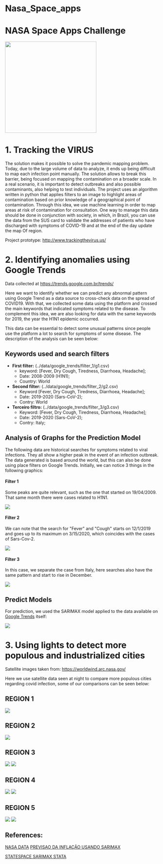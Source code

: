 # Nasa_Space_apps

# NASA Space Apps Challenge

<img src="https://sa-2019.s3.amazonaws.com/154d29ac/images/covid.png" width="300" height="300">
    
# 1. Tracking the VIRUS

The solution makes it possible to solve the pandemic mapping problem. Today, due to the large volume of data to analyze, it ends up being difficult to map each infection point manually. The solution allows to break this barrier, being focused on mapping the contamination on a broader scale. In a real scenario, it is important to detect outbreaks and also possible contaminants, also helping to test individuals. The project uses an algorithm written in python that applies filters to an image to highlight areas of contamination based on prior knowledge of a geographical point of contamination. Through this idea, we use machine learning in order to map areas at risk of contamination for consultation. One way to manage this data should be done in conjunction with society, in which, in Brazil, you can use the data from the SUS card to validate the addresses of patients who have discharged with symptoms of COVID-19 and at the end of the day update the map Of region.

Project prototype: http://www.trackingthevirus.us/


# 2. Identifying anomalies using Google Trends

Data collected at https://trends.google.com.br/trends/

Here we want to identify whether we can predict any abnormal pattern using Google Trend as a data source to cross-check data on the spread of COVID19. With that, we collected some data using the platform and crossed the main keywords that indicated symptoms related to the disease. To complement this idea, we are also looking for data with the same keywords for 2019, the year the H1N1 epidemic occurred.


This data can be essential to detect some unusual patterns since people use the platform a lot to search for symptoms of some disease. The description of the analysis can be seen below:

## Keywords used and search filters

- **First filter:** (../data/google_trends/filter_1/g1.csv)
    - keyword: [Fever, Dry Cough, Tiredness, Diarrhoea, Headache];
    - Date: 2008-2009 (H1N1);
    - Country: World
- **Second filter:** (../data/google_trends/filter_2/g2.csv)
    - Keyword [Fever, Dry Cough, Tiredness, Diarrhoea, Headache];
    - Date: 2019-2020 (Sars-CoV-2);
    - Contry: World
- **Terceiro filtro:** (../data/google_trends/filter_3/g3.csv)
    - Keyword: [Fever, Dry Cough, Tiredness, Diarrhoea, Headache];
    - Date: 2019-2020 (Sars-CoV-2);
    - Contry: Italy;
   
## Analysis of Graphs for the Prediction Model

The following data are historical searches for symptoms related to viral infections. They all show a higher peak in the event of an infection outbreak. The data generated is based around the world, but this can also be done using place filters on Google Trends. Initially, we can notice 3 things in the following graphics:

#### Filter 1
Some peaks are quite relevant, such as the one that started on 19/04/2009. That same month there were cases related to H1N1.


<img src="https://github.com/vitorglemos/Nasa_Space_apps/blob/master/nasa_proj2/google_predict/data/output_gtrends_f1.png?raw=true">

#### Filter 2

We can note that the search for "Fever" and "Cough" starts on 12/1/2019 and goes up to its maximum on 3/15/2020, which coincides with the cases of Sars-Cov-2.

<img src="https://github.com/vitorglemos/Nasa_Space_apps/blob/master/nasa_proj2/google_predict/data/output_gtrends_f2.png?raw=true">

#### Filter 3
In this case, we separate the case from Italy, here searches also have the same pattern and start to rise in December.


<img src="https://github.com/vitorglemos/Nasa_Space_apps/blob/master/nasa_proj2/google_predict/data/output_gtrends_f3.png?raw=true">


## Predict Models

For prediction, we used the SARIMAX model applied to the data available on [Google Trends](https://trends.google.com.br/) itself:

<img src="https://github.com/vitorglemos/Nasa_Space_apps/blob/master/nasa_proj2/google_predict/data/output_gtrends_f4.png?raw=true"/>

# 3. Using lights to detect more populous and industrialized cities
Satellite images taken from: https://worldwind.arc.nasa.gov/

Here we use satellite data seen at night to compare more populous cities regarding covid infection, some of our comparisons can be seen below:

## REGION 1
<img src="https://github.com/vitorglemos/Nasa_Space_apps/blob/master/nasa_proj2/visual_computing_map/population_industry_detect/data/output_0.jpg"/>

## REGION 2
<img src="https://github.com/vitorglemos/Nasa_Space_apps/blob/master/nasa_proj2/visual_computing_map/population_industry_detect/data/output_1.jpg"/>

## REGION 3
<img src="https://github.com/vitorglemos/Nasa_Space_apps/blob/master/nasa_proj2/visual_computing_map/population_industry_detect/data/output_2.jpg"/>

<img src="https://github.com/vitorglemos/Nasa_Space_apps/blob/master/data/covid1.png"/>

## REGION 4
<img src="https://github.com/vitorglemos/Nasa_Space_apps/blob/master/nasa_proj2/visual_computing_map/population_industry_detect/data/output_3.jpg"/>

<img src="https://github.com/vitorglemos/Nasa_Space_apps/blob/master/data/covid3.png"/>

## REGION 5
<img src="https://github.com/vitorglemos/Nasa_Space_apps/blob/master/nasa_proj2/visual_computing_map/population_industry_detect/data/output_4.jpg"/>

<img src="https://github.com/vitorglemos/Nasa_Space_apps/blob/master/data/covid4.png"/>


## References:

[NASA DATA](https://worldwind.arc.nasa.gov/)
[PREVISAO DA INFLAÇÃO USANDO SARIMAX](https://analisemacro.com.br/economia/inflacao/previsao-da-inflacao-com-um-modelo-sarimax/)

[STATESPACE SARIMAX STATA](https://www.statsmodels.org/dev/examples/notebooks/generated/statespace_sarimax_stata.html)

